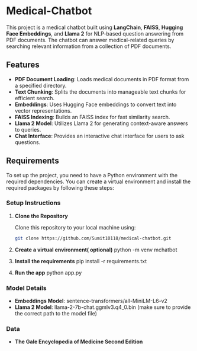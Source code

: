 # Medical-Chatbot
This project is a medical chatbot built using **LangChain**, **FAISS**, **Hugging Face Embeddings**, and **Llama 2** for NLP-based question answering from PDF documents. The chatbot can answer medical-related queries by searching relevant information from a collection of PDF documents.

## Features

- **PDF Document Loading**: Loads medical documents in PDF format from a specified directory.
- **Text Chunking**: Splits the documents into manageable text chunks for efficient search.
- **Embeddings**: Uses Hugging Face embeddings to convert text into vector representations.
- **FAISS Indexing**: Builds an FAISS index for fast similarity search.
- **Llama 2 Model**: Utilizes Llama 2 for generating context-aware answers to queries.
- **Chat Interface**: Provides an interactive chat interface for users to ask questions.

## Requirements

To set up the project, you need to have a Python environment with the required dependencies. You can create a virtual environment and install the required packages by following these steps:

### Setup Instructions

1. **Clone the Repository**
   
   Clone this repository to your local machine using:
   ```bash
   git clone https://github.com/Sumit10118/medical-chatbot.git

2. **Create a virtual environment( optional)**
   python -m venv mchatbot

3. **Install the requirements**
   pip install -r requirements.txt

4. **Run the app**
   python app.py

### Model Details
- **Embeddings Model**: sentence-transformers/all-MiniLM-L6-v2
- **Llama 2 Model**: llama-2-7b-chat.ggmlv3.q4_0.bin (make sure to provide the correct path to the model file)

### Data

- **The Gale Encyclopedia of Medicine Second Edition**
